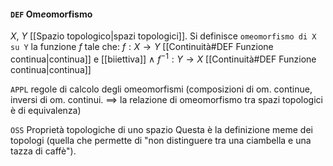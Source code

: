 #### `DEF` Om*e*omorfismo
$X$, $Y$ [[Spazio topologico|spazi topologici]]. Si definisce `omeomorfismo di X su Y` la funzione $f$ tale che:
$f: X \to Y$ [[Continuità#DEF Funzione continua|continua]] e [[biiettiva]] $\land$ $f^{-1}: Y \to X$ [[Continuità#DEF Funzione continua|continua]]

`APPL` regole di calcolo degli omeomorfismi
(composizioni di om. continue, inversi di om. continui. ==> la relazione di omeomorfismo tra spazi topologici è di equivalenza)

`OSS` Proprietà topologiche di uno spazio
Questa è la definizione meme dei topologi (quella che permette di "non distinguere tra una ciambella e una tazza di caffè").